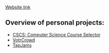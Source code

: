 [Website link](https://lucaspingpao.github.io/)

## Overview of personal projects:

* [CSCS: Computer Science Course Selector](https://lucaspingpao.github.io/#/projects/cssquared)
* [VotrCrowd](https://lucaspingpao.github.io/#/projects/votrcrowd)
* [TapJams](https://lucaspingpao.github.io/#/projects/polysymph)
